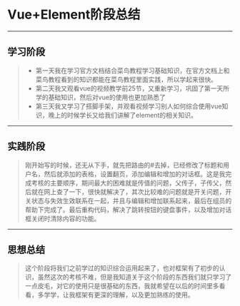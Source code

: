 ﻿# Vue+Element阶段总结
---
## 学习阶段
>* 第一天我在学习官方文档结合菜鸟教程学习基础知识，在官方文档上和菜鸟教程看到的知识都能在菜鸟教程里面实践，所以学起来很快。
>* 第二天我又观看vue的视频教学前25节，又重新学习，巩固了第一天所学的基础知识，然后对vue的使用也更加熟悉了
>* 第三天我又学习了搭脚手架，并观看视频学习别人如何综合使用vue知识，晚上的时候学长又给我们讲解了element的相关知识。

---
## 实践阶段
> 刚开始写的时候，还无从下手，就先把路由的#去掉，已经修改了标题和用户名，然后就添加的表格，设置翻页，添加编辑和增加的对话框。这是我完成考核的主要顺序，期间最大的困难就是传值的问题，父传子，子传父，然后就在网上查了一下，很快就解决了，其次比较难的问题就是开关问题，开关状态与失效生效联系在一起，并且与编辑和增加联系起来，最后在组员的帮助下完成了。最后重构代码，解决了跳转按钮的键盘事件，以及增加对话框关闭时清除内容的功能。

---
## 思想总结
> 这个阶段将我们之前学过的知识综合运用起来了，也对框架有了初步的认识，虽然这次的考核不难，但是我知道关于这个阶段的东西我们就只学习了一点皮毛，对它的使用只是很基础的东西，我就希望在以后的时间里多看看，多学学，让我框架有更深的理解，以及更加熟练的使用。

